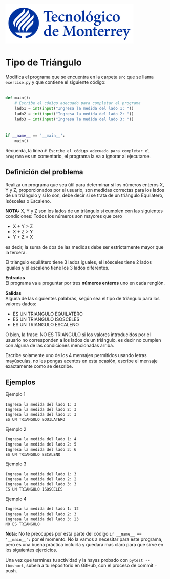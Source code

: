![Tec de Monterrey](../../images/logotecmty.png)
# Tipo de Triángulo

Modifica el programa que se encuentra en la carpeta `src` que se llama
`exercise.py` y que contiene el siguiente código:

```python

def main():
    # Escribe el código adecuado para completar el programa
    lado1 = int(input("Ingresa la medida del lado 1: "))
    lado2 = int(input("Ingresa la medida del lado 2: "))
    lado3 = int(input("Ingresa la medida del lado 3: "))


if __name__ == '__main__':
    main()
```

Recuerda, la línea `# Escribe el código adecuado para completar el programa` es un comentario, el programa la va a ignorar al ejecutarse.

## Definición del problema  
Realiza un programa que sea útil para determinar si los números enteros X, Y y Z, proporcionados por el usuario, son medidas correctas para los lados de un triángulo y si lo son, debe decir si se trata de un triángulo Equilátero, Isósceles o Escaleno.

**NOTA:** X, Y y Z son los lados de un triángulo si cumplen con las siguientes condiciones:
Todos los números son mayores que cero
  * X + Y > Z   
  * X + Z > Y   
  * Y + Z > X  

es decir, la suma de dos de las medidas debe ser estrictamente mayor que la tercera.

El triángulo equilátero tiene 3 lados iguales, el isósceles tiene 2 lados iguales y el escaleno tiene los 3 lados diferentes.

**Entradas**  
El programa va a preguntar por tres **números enteros** uno en cada renglón.

**Salidas**  
Alguna de las siguientes palabras, según sea el tipo de triángulo para los valores dados: 
  * ES UN TRIANGULO EQUILATERO
  * ES UN TRIANGULO ISOSCELES  
  * ES UN TRIANGULO ESCALENO   
 
O bien, la frase: NO ES TRIANGULO si los valores introducidos por el usuario no corresponden a los lados de un triángulo, es decir no cumplen con alguna de las condiciones mencionadas arriba.

Escribe solamente uno de los 4 mensajes permitidos usando letras mayúsculas, no les pongas acentos en esta ocasión, escribe el mensaje exactamente como se describe.

## Ejemplos    
Ejemplo 1

```plaintext
Ingresa la medida del lado 1: 3
Ingresa la medida del lado 2: 3
Ingresa la medida del lado 3: 3
ES UN TRIANGULO EQUILATERO
```
Ejemplo 2

```plaintext
Ingresa la medida del lado 1: 4
Ingresa la medida del lado 2: 5
Ingresa la medida del lado 3: 6
ES UN TRIANGULO ESCALENO
```

Ejemplo 3
```plaintext
Ingresa la medida del lado 1: 3
Ingresa la medida del lado 2: 2
Ingresa la medida del lado 3: 3
ES UN TRIANGULO ISOSCELES
```

Ejemplo 4
```plaintext
Ingresa la medida del lado 1: 12
Ingresa la medida del lado 2: 3
Ingresa la medida del lado 3: 23
NO ES TRIANGULO
```

**Nota:** No te preocupes por esta parte del código
`if __name__ == '__main__':` por el momento. No la vamos a necesitar para
este programa, pero es una buena práctica incluirla y quedará más
claro para que sirve en los siguientes ejercicios.

Una vez que termines tu actividad y la hayas probado con `pytest --tb=short`,
subela a tu repositorio en GitHub, con el proceso de commit + push.